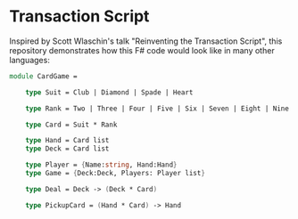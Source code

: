 # Transaction Script

Inspired by Scott Wlaschin's talk "Reinventing the Transaction Script", this repository demonstrates how this F# code would look like in many other languages:

```fsharp
module CardGame =

	type Suit = Club | Diamond | Spade | Heart

	type Rank = Two | Three | Four | Five | Six | Seven | Eight | Nine | Ten | Jack | Queen | King | Ace

	type Card = Suit * Rank

	type Hand = Card list
	type Deck = Card list

	type Player = {Name:string, Hand:Hand}
	type Game = {Deck:Deck, Players: Player list}

	type Deal = Deck -> (Deck * Card)

	type PickupCard = (Hand * Card) -> Hand
```
